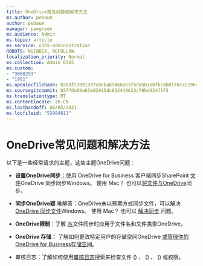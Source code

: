 ```yaml
---
title: OneDrive常见问题和解决方法
ms.author: pebaum
author: pebaum
manager: pamgreen
ms.audience: Admin
ms.topic: article
ms.service: o365-administration
ROBOTS: NOINDEX, NOFOLLOW
localization_priority: Normal
ms.collection: Admin_O365
ms.custom:
- "9000293"
- "1901"
ms.openlocfilehash: 028df27091397c0aba894683e3f6dd5b3e0fbc0b0170c7cc96d4da423dfd3119
ms.sourcegitcommit: b5f7da89a650d2915dc652449623c78be6247175
ms.translationtype: MT
ms.contentlocale: zh-CN
ms.lasthandoff: 08/05/2021
ms.locfileid: "53984811"
---
```

# <a name="onedrive-common-issues-and-resolutions"></a>OneDrive常见问题和解决方法

以下是一些经常请求的主题，这些主题OneDrive问题：

- **设置OneDrive同步**[：](https://go.microsoft.com/fwlink/?linkid=533375)使用 OneDrive for Business 客户端同步SharePoint [文件](https://go.microsoft.com/fwlink/?linkid=871666)OneDrive 同步同步Windows。  使用 Mac？ 也可以[将文件与OneDrive](https://support.office.com/article/Sync-files-with-the-OneDrive-sync-client-on-Mac-OS-X-d11b9f29-00bb-4172-be39-997da46f913f)同步。

- **同步OneDrive疑** 难解答：OneDrive未以预期方式同步文件，可以解决 [OneDrive 同步文件](https://go.microsoft.com/fwlink/?linkid=866431)Windows。 使用 Mac？ 也可以 [解决同步](https://support.office.com/article/fix-onedrive-sync-problems-on-a-mac-af3012d7-13ec-4ac9-bbb1-ebcd2a0cd756) 问题。
- **OneDrive限制**：了解 [与](https://support.office.com/article/Invalid-file-names-and-file-types-in-OneDrive-OneDrive-for-Business-and-SharePoint-64883a5d-228e-48f5-b3d2-eb39e07630fa)文件同步时应用于文件名和文件类型OneDrive。
- **OneDrive 存储：** 了解如何更改特定用户的存储空间OneDrive [](https://docs.microsoft.com/onedrive/change-user-storage)[或管理你的OneDrive for Business存储空间](https://support.office.com/article/Manage-your-OneDrive-for-Business-storage-31519161-059C-4764-B6F8-F5CD29F7FE68)。
- 审核日志：了解如何使用[审核日志](https://docs.microsoft.com/microsoft-365/compliance/search-the-audit-log-in-security-and-compliance#search-the-audit-log)搜索来检查文件 () 、 () 、 () 或权限。 
